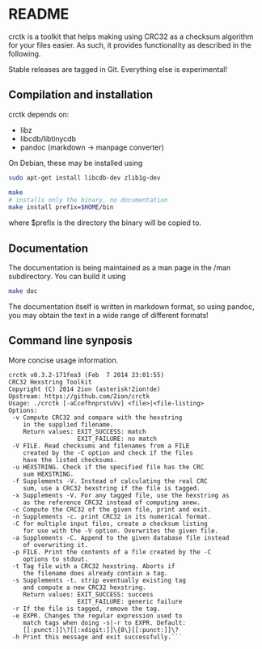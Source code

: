 # README

crctk is a toolkit that helps making using CRC32 as a checksum algorithm
for your files easier. As such, it provides functionality as described
in the following.

Stable releases are tagged in Git. Everything else is experimental!

## Compilation and installation

crctk depends on:

- libz
- libcdb/libtinycdb
- pandoc (markdown -> manpage converter)

On Debian, these may be installed using
```sh
sudo apt-get install libcdb-dev zlib1g-dev
```

```sh
make
# installs only the binary, no documentation
make install prefix=$HOME/bin
```
where $prefix is the directory the binary will be copied to.

## Documentation

The documentation is being maintained as a man page in the /man
subdirectory. You can build it using
```sh
make doc
```

The documentation itself is written in markdown format,
so using pandoc, you may obtain the text in a wide range of different
formats!

## Command line synposis

More concise usage information.

```
crctk v0.3.2-171fea3 (Feb  7 2014 23:01:55)
CRC32 Hexstring Toolkit
Copyright (C) 2014 2ion (asterisk!2ion!de)
Upstream: https://github.com/2ion/crctk
Usage: ./crctk [-aCcefhnprstuVv] <file>|<file-listing>
Options:
 -v Compute CRC32 and compare with the hexstring
    in the supplied filename.
    Return values: EXIT_SUCCESS: match
                   EXIT_FAILURE: no match
 -V FILE. Read checksums and filenames from a FILE
    created by the -C option and check if the files
    have the listed checksums.
 -u HEXSTRING. Check if the specified file has the CRC
    sum HEXSTRING.
 -f Supplements -V. Instead of calculating the real CRC
    sum, use a CRC32 hexstring if the file is tagged.
 -x Supplements -V. For any tagged file, use the hexstring as
    as the reference CRC32 instead of computing anew.
 -c Compute the CRC32 of the given file, print and exit.
 -n Supplements -c. print CRC32 in its numerical format.
 -C for multiple input files, create a checksum listing
    for use with the -V option. Overwrites the given file.
 -a Supplements -C. Append to the given database file instead
    of overwriting it.
 -p FILE. Print the contents of a file created by the -C
    options to stdout.
 -t Tag file with a CRC32 hexstring. Aborts if
    the filename does already contain a tag.
 -s Supplements -t. strip eventually existing tag
    and compute a new CRC32 hexstring.
    Return values: EXIT_SUCCESS: success
                   EXIT_FAILURE: generic failure
 -r If the file is tagged, remove the tag.
 -e EXPR. Changes the regular expression used to
    match tags when doing -s|-r to EXPR. Default:
    [[:punct:]]\?[[:xdigit:]]\{8\}[[:punct:]]\?
 -h Print this message and exit successfully.```
